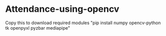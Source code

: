 # Attendance-using-opencv
 Copy this to download required modules "pip install numpy opencv-python tk openpyxl pyzbar mediapipe"
